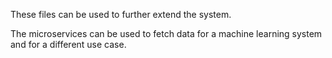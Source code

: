 These files can be used to further extend the system. 

The microservices can be used to fetch data for a machine learning system and for a different use case.